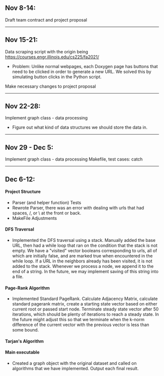 ## Nov 8-14:

Draft team contract and project proposal

---

## Nov 15-21:

Data scraping script with the origin being https://courses.engr.illinois.edu/cs225/fa2021/

- Problem: Unlike normal webpages, each Doxygen page has buttons that need to be clicked in order to generate a new URL.
  We solved this by simulating button clicks in the Python script.

Make necessary changes to project proposal

---

## Nov 22-28:

Implement graph class - data processing

- Figure out what kind of data structures we should store the data in.

---

## Nov 29 - Dec 5:

Implement graph class - data processing Makefile, test cases: catch

---

## Dec 6-12:

#### Project Structure

- Parser (and helper function) Tests
- Rewrote Parser, there was an error with dealing with urls that had spaces, /, or \ at the front or back.
- MakeFile Adjustments

#### DFS Traversal

- Implemented the DFS traversal using a stack. Manually added the base URL, then had a while loop that ran on the
  condition that the stack is not empty. We have a "visited" vector booleans corresponding to urls, all of which are
  initially false, and are marked true when encountered in the while loop. If a URL in the neighbors already has been
  visited, it is not added to the stack. Whenever we process a node, we append it to the end of a string. In the future,
  we may implement saving of this string into a file.

#### Page-Rank Algorithm

- Implemented Standard PageRank. Calculate Adjacency Matrix, calculate standard pagerank matrix, create a starting state
  vector based on either current root or passed start node. Terminate steady state vector after 50 iterations, which
  should be plenty of iterations to reach a steady state. In the future might adjust this so that we terminate when the
  k-norm difference of the current vector with the previous vector is less than some bound.

#### Tarjan's Algorithm

#### Main executable

- Created a graph object with the original dataset and called on algorithms that we have implemented. Output each final result.